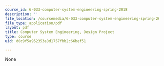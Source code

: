```yaml
---
course_id: 6-033-computer-system-engineering-spring-2018
description: ''
file_location: /coursemedia/6-033-computer-system-engineering-spring-2018/d0c9f5a952353e8d1757fbb2c66bef51_MIT6_033S18dp.pdf
file_type: application/pdf
layout: pdf
title: Computer System Engineering, Design Project
type: course
uid: d0c9f5a952353e8d1757fbb2c66bef51

---
```

None